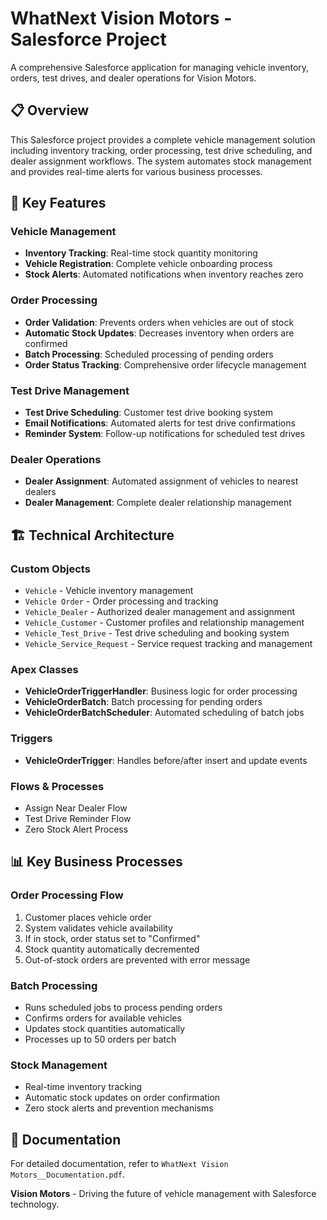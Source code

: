 # WhatNext Vision Motors - Salesforce Project

A comprehensive Salesforce application for managing vehicle inventory, orders, test drives, and dealer operations for Vision Motors.

## 📋 Overview

This Salesforce project provides a complete vehicle management solution including inventory tracking, order processing, test drive scheduling, and dealer assignment workflows. The system automates stock management and provides real-time alerts for various business processes.

## 🚗 Key Features

### Vehicle Management
- **Inventory Tracking**: Real-time stock quantity monitoring
- **Vehicle Registration**: Complete vehicle onboarding process
- **Stock Alerts**: Automated notifications when inventory reaches zero

### Order Processing
- **Order Validation**: Prevents orders when vehicles are out of stock
- **Automatic Stock Updates**: Decreases inventory when orders are confirmed
- **Batch Processing**: Scheduled processing of pending orders
- **Order Status Tracking**: Comprehensive order lifecycle management

### Test Drive Management
- **Test Drive Scheduling**: Customer test drive booking system
- **Email Notifications**: Automated alerts for test drive confirmations
- **Reminder System**: Follow-up notifications for scheduled test drives

### Dealer Operations
- **Dealer Assignment**: Automated assignment of vehicles to nearest dealers
- **Dealer Management**: Complete dealer relationship management

## 🏗️ Technical Architecture

### Custom Objects
- `Vehicle` - Vehicle inventory management
- `Vehicle Order` - Order processing and tracking
- `Vehicle_Dealer` - Authorized dealer management and assignment
- `Vehicle_Customer` - Customer profiles and relationship management  
- `Vehicle_Test_Drive` - Test drive scheduling and booking system
- `Vehicle_Service_Request` - Service request tracking and management

### Apex Classes
- **VehicleOrderTriggerHandler**: Business logic for order processing
- **VehicleOrderBatch**: Batch processing for pending orders
- **VehicleOrderBatchScheduler**: Automated scheduling of batch jobs

### Triggers
- **VehicleOrderTrigger**: Handles before/after insert and update events

### Flows & Processes
- Assign Near Dealer Flow
- Test Drive Reminder Flow
- Zero Stock Alert Process


## 📊 Key Business Processes

### Order Processing Flow
1. Customer places vehicle order
2. System validates vehicle availability
3. If in stock, order status set to "Confirmed"
4. Stock quantity automatically decremented
5. Out-of-stock orders are prevented with error message

### Batch Processing
- Runs scheduled jobs to process pending orders
- Confirms orders for available vehicles
- Updates stock quantities automatically
- Processes up to 50 orders per batch

### Stock Management
- Real-time inventory tracking
- Automatic stock updates on order confirmation
- Zero stock alerts and prevention mechanisms

## 📖 Documentation

For detailed documentation, refer to `WhatNext Vision Motors__Documentation.pdf`.


**Vision Motors** - Driving the future of vehicle management with Salesforce technology. 
